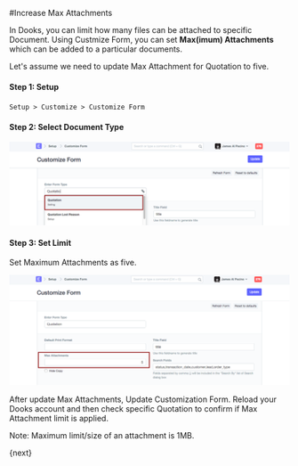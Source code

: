 <!-- add-breadcrumbs -->
#Increase Max Attachments

In Dooks, you can limit how many files can be attached to specific Document. Using Custmize Form, you can set **Max(imum) Attachments** which can be added to a particular documents.

Let's assume we need to update Max Attachment for Quotation to five.

#### Step 1: Setup

`Setup > Customize > Customize Form`

#### Step 2: Select Document Type

<img alt="Select Doctype" class="screenshot" src="../assets/max-attachment-1.png">

#### Step 3: Set Limit

Set Maximum Attachments as five.

<img alt="Set Max Attachment" class="screenshot" src="../assets/max-attachment-2.png">

After update Max Attachments, Update Customization Form. Reload your Dooks account and then check specific Quotation to confirm if Max Attachment limit is applied.

<div class="well">Note: Maximum limit/size of an attachment is 1MB.</div>

{next}

<!-- markdown -->
